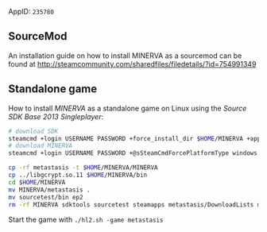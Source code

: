 AppID: `235780`

SourceMod
---------
An installation guide on how to install MINERVA as a sourcemod can be found at http://steamcommunity.com/sharedfiles/filedetails/?id=754991349

Standalone game
---------------
How to install _MINERVA_ as a standalone game on Linux using the _Source SDK Base 2013 Singleplayer_:
``` bash
# download SDK
steamcmd +login USERNAME PASSWORD +force_install_dir $HOME/MINERVA +app_update 243730 validate +quit
# download MINERVA
steamcmd +login USERNAME PASSWORD +@sSteamCmdForcePlatformType windows +force_install_dir $HOME/MINERVA/MINERVA +app_license_request 235780 +app_update 235780 validate +quit

cp -rf metastasis -t $HOME/MINERVA/MINERVA
cp ../libgcrypt.so.11 $HOME/MINERVA/bin
cd $HOME/MINERVA
mv MINERVA/metastasis .
mv sourcetest/bin ep2
rm -rf MINERVA sdktools sourcetest steamapps metastasis/DownloadLists metastasis/materialsrc
```
Start the game with `./hl2.sh -game metastasis`

